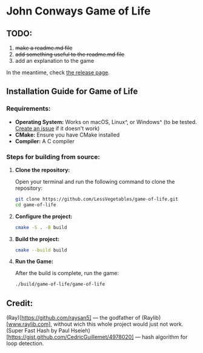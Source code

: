# John Conways Game of Life

## TODO:
1. ~~make a readme.md file~~
2. ~~add something useful to the readme.md file~~
3. add an explanation to the game

In the meantime, check [the release page](https://github.com/LessVegetables/game-of-life/releases).


## Installation Guide for Game of Life

### Requirements:
- **Operating System:** Works on macOS, Linux^, or Windows^ (to be tested. [Create an issue](https://github.com/LessVegetables/game-of-life/issues) if it doesn't work)
- **CMake:** Ensure you have CMake installed
- **Compiler:** A C compiler

### Steps for building from source:

1. **Clone the repository:**

   Open your terminal and run the following command to clone the repository:
   ```bash
   git clone https://github.com/LessVegetables/game-of-life.git
   cd game-of-life
   ```

2. **Configure the project:**

   ```bash
   cmake -S . -B build
   ```

3. **Build the project:**

   ```bash
   cmake --build build
   ```

4. **Run the Game:**

   After the build is complete, run the game:
   ```bash
   ./build/game-of-life/game-of-life
   ```

## Credit:
(Ray)[https://github.com/raysan5] — the godfather of (Raylib)[www.raylib.com], without wich this whole project would just not work.
(Super Fast Hash by Paul Hseieh)[https://gist.github.com/CedricGuillemet/4978020] — hash algorithm for loop detection.
